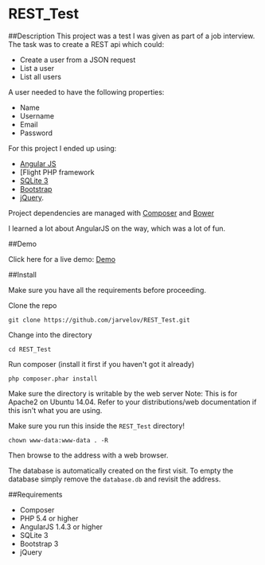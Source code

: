 # REST_Test

##Description
This project was a test I was given as part of a job interview. The task was to create a REST api which could:

* Create a user from a JSON request
* List a user
* List all users

A user needed to have the following properties:

* Name
* Username
* Email
* Password

For this project I ended up using:

* [Angular JS](http://angularjs.org/)
* [Flight PHP framework[](http://flightphp.com/)
* [SQLite 3](https://www.sqlite.org/)
* [Bootstrap](http://getbootstrap.com/)
* [jQuery](http://jquery.com/).

Project dependencies are managed with [Composer](https://getcomposer.org) and [Bower](https://bower.io)

I learned a lot about AngularJS on the way, which was a lot of fun.

##Demo

Click here for a live demo: [Demo](https://tobias.jarvelov.se/projects/REST_Test)

##Install

Make sure you have all the requirements before proceeding.

Clone the repo

`git clone https://github.com/jarvelov/REST_Test.git`

Change into the directory

`cd REST_Test`

Run composer (install it first if you haven't got it already)

`php composer.phar install`

Make sure the directory is writable by the web server
Note: This is for Apache2 on Ubuntu 14.04. Refer to your distributions/web documentation if this isn't what you are using.

Make sure you run this inside the `REST_Test` directory!

`chown www-data:www-data . -R`

Then browse to the address with a web browser.

The database is automatically created on the first visit.
To empty the database simply remove the `database.db` and revisit the address.

##Requirements

* Composer
* PHP 5.4 or higher
* AngularJS 1.4.3 or higher
* SQLite 3
* Bootstrap 3
* jQuery